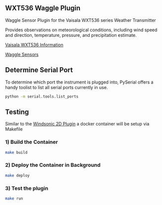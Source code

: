 ## WXT536 Waggle Plugin

Waggle Sensor Plugin for the Vaisala WXT536 series Weather Transmitter

Provides observations on meteorological conditions, including wind speed and direction, temperature, pressure, and precipitation estimate. 

[Vaisala WXT536 Information](https://www.vaisala.com/en/products/weather-environmental-sensors/weather-transmitter-wxt530-series#:~:text=Vaisala%20Weather%20Transmitter%20WXT530%20series,in%20a%20compact%2C%20affordable%20package)

[Waggle Sensors](https://github.com/waggle-sensor)

## Determine Serial Port

To determine which port the instrument is plugged into, PySerial offers a handy toolist to list all serial ports currently in use. 
```bash
python -m serial.tools.list_ports
```

## Testing 

Similar to the [Windsonic 2D Plugin](https://github.com/nikhil003/windsonic) a docker container will be setup via Makefile 

### 1) Build the Container
```bash
make build
```

### 2) Deploy the Container in Background
```bash
make deploy
```

### 3) Test the plugin
```bash
make run
